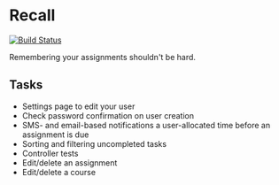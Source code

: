# Recall

[![Build Status](https://travis-ci.org/eturk/recall.png?branch=master)](https://travis-ci.org/eturk/recall)

Remembering your assignments shouldn't be hard.

## Tasks

- Settings page to edit your user
- Check password confirmation on user creation
- SMS- and email-based notifications a user-allocated time before an assignment is due
- Sorting and filtering uncompleted tasks
- Controller tests
- Edit/delete an assignment
- Edit/delete a course

